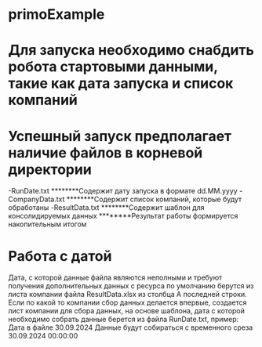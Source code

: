 # primoExample

# Для запуска необходимо снабдить робота стартовыми данными, такие как дата запуска и список компаний
# Успешный запуск предполагает наличие файлов в корневой директории
-RunDate.txt
********Содержит дату запуска в формате dd.MM.yyyy
-CompanyData.txt
********Содержит список компаний, которые будут обработаны
-ResultData.txt
********Содержит шаблон для консолидируемых данных
********Результат работы формируется накопительным итогом

# Работа с датой 
Дата, с которой данные файла являются неполными и требуют получения дополнительных данных с ресурса 
по умолчанию берутся из листа компании файла ResultData.xlsx из столбца A последней строки.
Если по какой то компании сбор данных делается впервые, создается лист компании для сбора данных, на 
основе шаблона, дата с которой необходимо собрать данные берется из файла RunDate.txt, пример:
Дата в файле 30.09.2024
Данные будут собираться с временного среза 30.09.2024 00:00:00

